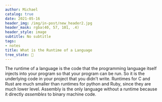 ```yaml
---
author: Michael
catalog: true
date: 2021-05-16
header_img: /img/in-post/new_header2.jpg
header_mask: rgba(40, 57, 101, .4)
header_style: image
subtitle: No subtitle
tags:
- notes
title: What is the Runtime of a Language
tree_state: 🌱
---
```


The runtime of a language is the code that the programming language itself injects into your program so that your program can be run. So it is the underlying code in your project that you didn't write. Runtimes for C and Rust are much smaller than runtimes for python and Ruby, since they are much lower level. Assembly is the only language without a runtime because it directly *assembles* to binary machine code.